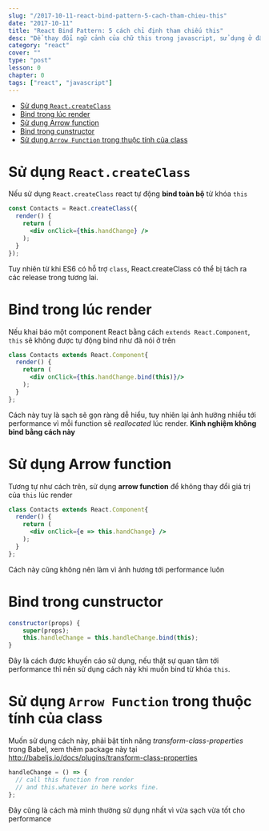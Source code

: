 ```yaml
---
slug: "/2017-10-11-react-bind-pattern-5-cach-tham-chieu-this"
date: "2017-10-11"
title: "React Bind Pattern: 5 cách chỉ định tham chiếu this"
desc: "Để thay đổi ngữ cảnh của chữ this trong javascript, sử dụng ở đâu và như thế nào cho hợp lý nhất"
category: "react"
cover: ""
type: "post"
lesson: 0
chapter: 0
tags: ["react", "javascript"]
---
```


<!-- TOC -->

- [Sử dụng `React.createClass`](#sử-dụng-reactcreateclass)
- [Bind trong lúc render](#bind-trong-lúc-render)
- [Sử dụng Arrow function](#sử-dụng-arrow-function)
- [Bind trong cunstructor](#bind-trong-cunstructor)
- [Sử  dụng `Arrow Function` trong thuộc tính của class](#sử--dụng-arrow-function-trong-thuộc-tính-của-class)

<!-- /TOC -->

# Sử dụng `React.createClass`

Nếu sử dụng `React.createClass` react tự động **bind toàn bộ** từ khóa `this`

```jsx
const Contacts = React.createClass({
  render() {
    return (
      <div onClick={this.handChange} />
    );
  }
});

```

Tuy nhiên từ khi ES6 có hỗ trợ `class`, React.createClass có thể bị tách ra các release trong tương lai.

# Bind trong lúc render

Nếu khai báo một component React bằng cách `extends React.Component`, `this` sẽ không được tự động bind như đã nói ở trên

```jsx
class Contacts extends React.Component{
  render() {
    return (
      <div onClick={this.handChange.bind(this)}/>
    );
  }
};
```

Cách này tuy là sạch sẽ gọn ràng dễ hiểu, tuy nhiên lại ảnh hưởng nhiều tới performance vì mỗi function sẽ *reallocated* lúc render. **Kinh nghiệm không bind bằng cách này**

# Sử dụng Arrow function

Tương tự như cách trên, sử dụng **arrow function** để không thay đổi giá trị của `this` lúc render

```jsx
class Contacts extends React.Component{
  render() {
    return (
      <div onClick={e => this.handChange} />
    );
  }
};
```

Cách này cũng không nên làm vì ảnh hương tới performance luôn

# Bind trong cunstructor

```jsx
constructor(props) {
    super(props);
    this.handleChange = this.handleChange.bind(this);
}
```

Đây là cách được khuyến cáo sử dụng, nếu thật sự quan tâm tới performance thì nên sử dụng cách này khi muốn bind từ khóa `this`.

# Sử  dụng `Arrow Function` trong thuộc tính của class

Muốn sử dụng cách này, phải bật tính năng *transform-class-properties* trong Babel, xem thêm package này tại http://babeljs.io/docs/plugins/transform-class-properties

```jsx
handleChange = () => {
  // call this function from render 
  // and this.whatever in here works fine.
};
```

Đây cũng là cách mà mình thường sử dụng nhất vì vừa sạch vừa tốt cho performance



